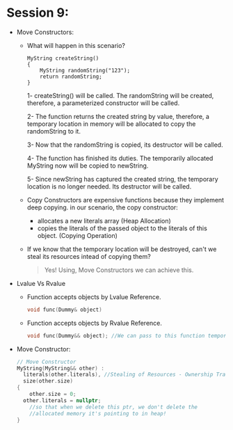 # Session 9:

- Move Constructors:

  - What will happen in this scenario?

    ```
    MyString createString()
    {
    	MyString randomString("123");
    	return randomString;
    }
    ```

    1- createString() will be called. The randomString will be created, therefore, a parameterized constructor will be called.

    2- The function returns the created string by value, therefore, a temporary location in memory will be allocated to copy the randomString to it.

    3- Now that the randomString is copied, its destructor will be called.

    4- The function has finished its duties. The temporarily allocated MyString now will be copied to newString.

    5- Since newString has captured the created string, the temporary location is no longer needed. Its destructor will be called.

  - Copy Constructors are expensive functions because they implement deep copying. in our scenario, the copy constructor:

    - allocates a new literals array (Heap Allocation)
    - copies the literals of the passed object to the literals of this object. (Copying Operation)

  - If we know that the temporary location will be destroyed, can't we steal its resources intead of copying them?

    > Yes! Using, Move Constructors we can achieve this.

- Lvalue Vs Rvalue

  - Function accepts objects by Lvalue Reference.

    ```c
    void func(Dummy& object)
    ```

  - Function accepts objects by Rvalue Reference.

    ```c
    void func(Dummy&& object); //We can pass to this function temporary objects
    ```

- Move Constructor:

  ```c
  // Move Constructor
  MyString(MyString&& other) :
  	literals(other.literals), //Stealing of Resources - Ownership Transfer
  	size(other.size)
  {
      other.size = 0;
  	other.literals = nullptr; 
      //so that when we delete this ptr, we don't delete the 
      //allocated memory it's pointing to in heap!
  }
  ```

  